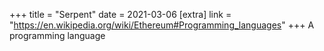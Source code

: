 +++
title = "Serpent"
date = 2021-03-06
[extra]
link = "https://en.wikipedia.org/wiki/Ethereum#Programming_languages"
+++
A programming language

